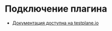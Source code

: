 # Подключение плагина

- [Документация доступна на testplane.io](https://testplane.io/docs/v8/html-reporter/html-reporter-setup/)
